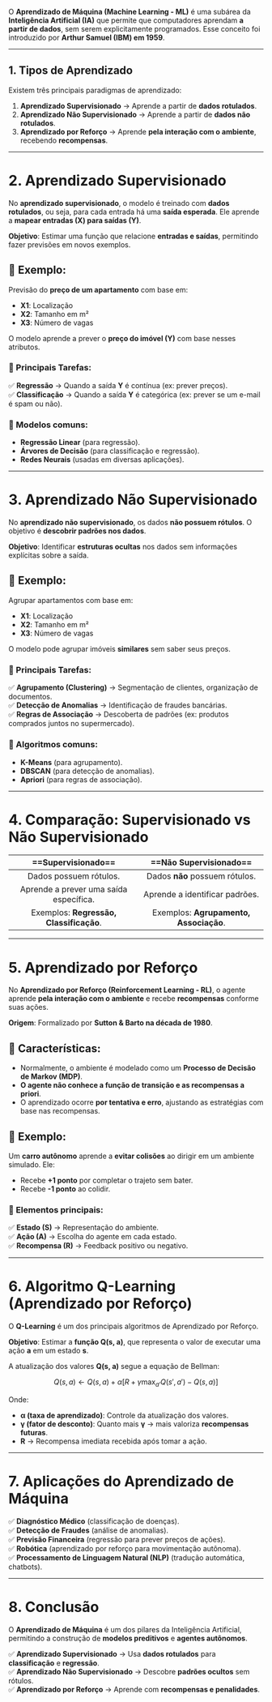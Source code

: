 O **Aprendizado de Máquina (Machine Learning - ML)** é uma subárea da **Inteligência Artificial (IA)** que permite que computadores aprendam **a partir de dados**, sem serem explicitamente programados. Esse conceito foi introduzido por **Arthur Samuel (IBM) em 1959**.

---

## 1. Tipos de Aprendizado

Existem três principais paradigmas de aprendizado:

1. **Aprendizado Supervisionado** → Aprende a partir de **dados rotulados**.  
2. **Aprendizado Não Supervisionado** → Aprende a partir de **dados não rotulados**.  
3. **Aprendizado por Reforço** → Aprende **pela interação com o ambiente**, recebendo **recompensas**.

---

# 2. Aprendizado Supervisionado

No **aprendizado supervisionado**, o modelo é treinado com **dados rotulados**, ou seja, para cada entrada há uma **saída esperada**. Ele aprende a **mapear entradas (X) para saídas (Y)**.

**Objetivo**: Estimar uma função que relacione **entradas e saídas**, permitindo fazer previsões em novos exemplos.

## 🔹 Exemplo:
Previsão do **preço de um apartamento** com base em:
- **X1**: Localização
- **X2**: Tamanho em m²
- **X3**: Número de vagas

O modelo aprende a prever o **preço do imóvel (Y)** com base nesses atributos.

### 📌 Principais Tarefas:
✅ **Regressão** → Quando a saída **Y** é contínua (ex: prever preços).  
✅ **Classificação** → Quando a saída **Y** é categórica (ex: prever se um e-mail é spam ou não).

### 🔹 Modelos comuns:
- **Regressão Linear** (para regressão).
- **Árvores de Decisão** (para classificação e regressão).
- **Redes Neurais** (usadas em diversas aplicações).

---

# 3. Aprendizado Não Supervisionado

No **aprendizado não supervisionado**, os dados **não possuem rótulos**. O objetivo é **descobrir padrões nos dados**.

**Objetivo**: Identificar **estruturas ocultas** nos dados sem informações explícitas sobre a saída.

## 🔹 Exemplo:
Agrupar apartamentos com base em:
- **X1**: Localização
- **X2**: Tamanho em m²
- **X3**: Número de vagas

O modelo pode agrupar imóveis **similares** sem saber seus preços.

### 📌 Principais Tarefas:
✅ **Agrupamento (Clustering)** → Segmentação de clientes, organização de documentos.  
✅ **Detecção de Anomalias** → Identificação de fraudes bancárias.  
✅ **Regras de Associação** → Descoberta de padrões (ex: produtos comprados juntos no supermercado).

### 🔹 Algoritmos comuns:
- **K-Means** (para agrupamento).
- **DBSCAN** (para detecção de anomalias).
- **Apriori** (para regras de associação).

---

# 4. Comparação: Supervisionado vs Não Supervisionado

|         ==**Supervisionado**==          |       ==**Não Supervisionado**==       |
| :-------------------------------------: | :------------------------------------: |
|         Dados possuem rótulos.          |     Dados **não** possuem rótulos.     |
| Aprende a prever uma saída específica.  |     Aprende a identificar padrões.     |
| Exemplos: **Regressão, Classificação**. | Exemplos: **Agrupamento, Associação**. |

---

# 5. Aprendizado por Reforço

No **Aprendizado por Reforço (Reinforcement Learning - RL)**, o agente aprende **pela interação com o ambiente** e recebe **recompensas** conforme suas ações.

**Origem**: Formalizado por **Sutton & Barto na década de 1980**.

## 🔹 Características:
- Normalmente, o ambiente é modelado como um **Processo de Decisão de Markov (MDP)**.
- **O agente não conhece a função de transição e as recompensas a priori**.
- O aprendizado ocorre **por tentativa e erro**, ajustando as estratégias com base nas recompensas.

## 🔹 Exemplo:
Um **carro autônomo** aprende a **evitar colisões** ao dirigir em um ambiente simulado. Ele:
- Recebe **+1 ponto** por completar o trajeto sem bater.
- Recebe **-1 ponto** ao colidir.

### 📌 Elementos principais:
✅ **Estado (S)** → Representação do ambiente.  
✅ **Ação (A)** → Escolha do agente em cada estado.  
✅ **Recompensa (R)** → Feedback positivo ou negativo.  

---

# 6. Algoritmo Q-Learning (Aprendizado por Reforço)

O **Q-Learning** é um dos principais algoritmos de Aprendizado por Reforço.

**Objetivo**: Estimar a **função Q(s, a)**, que representa o valor de executar uma ação **a** em um estado **s**.

A atualização dos valores **Q(s, a)** segue a equação de Bellman:

$$
Q(s, a) \leftarrow Q(s, a) + \alpha \left[ R + \gamma \max_{a'} Q(s', a') - Q(s, a) \right]
$$

Onde:
- **α (taxa de aprendizado)**: Controle da atualização dos valores.
- **γ (fator de desconto)**: Quanto mais **γ** → mais valoriza **recompensas futuras**.
- **R** → Recompensa imediata recebida após tomar a ação.

---

# 7. Aplicações do Aprendizado de Máquina

✅ **Diagnóstico Médico** (classificação de doenças).  
✅ **Detecção de Fraudes** (análise de anomalias).  
✅ **Previsão Financeira** (regressão para prever preços de ações).  
✅ **Robótica** (aprendizado por reforço para movimentação autônoma).  
✅ **Processamento de Linguagem Natural (NLP)** (tradução automática, chatbots).  

---

# 8. Conclusão

O **Aprendizado de Máquina** é um dos pilares da Inteligência Artificial, permitindo a construção de **modelos preditivos** e **agentes autônomos**.

✅ **Aprendizado Supervisionado** → Usa **dados rotulados** para **classificação** e **regressão**.  
✅ **Aprendizado Não Supervisionado** → Descobre **padrões ocultos** sem rótulos.  
✅ **Aprendizado por Reforço** → Aprende com **recompensas e penalidades**.  